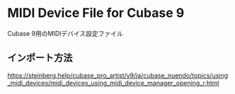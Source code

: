 # MIDI Device File for Cubase 9
Cubase 9用のMIDIデバイス設定ファイル

## インポート方法
https://steinberg.help/cubase_pro_artist/v9/ja/cubase_nuendo/topics/using_midi_devices/midi_devices_using_midi_device_manager_opening_r.html

